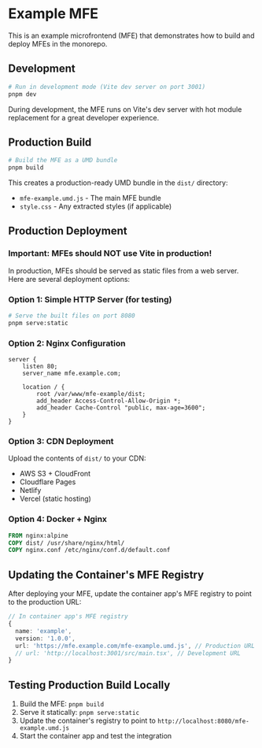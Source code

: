 # Example MFE

This is an example microfrontend (MFE) that demonstrates how to build and deploy MFEs in the monorepo.

## Development

```bash
# Run in development mode (Vite dev server on port 3001)
pnpm dev
```

During development, the MFE runs on Vite's dev server with hot module replacement for a great developer experience.

## Production Build

```bash
# Build the MFE as a UMD bundle
pnpm build
```

This creates a production-ready UMD bundle in the `dist/` directory:
- `mfe-example.umd.js` - The main MFE bundle
- `style.css` - Any extracted styles (if applicable)

## Production Deployment

### Important: MFEs should NOT use Vite in production!

In production, MFEs should be served as static files from a web server. Here are several deployment options:

### Option 1: Simple HTTP Server (for testing)
```bash
# Serve the built files on port 8080
pnpm serve:static
```

### Option 2: Nginx Configuration
```nginx
server {
    listen 80;
    server_name mfe.example.com;
    
    location / {
        root /var/www/mfe-example/dist;
        add_header Access-Control-Allow-Origin *;
        add_header Cache-Control "public, max-age=3600";
    }
}
```

### Option 3: CDN Deployment
Upload the contents of `dist/` to your CDN:
- AWS S3 + CloudFront
- Cloudflare Pages
- Netlify
- Vercel (static hosting)

### Option 4: Docker + Nginx
```dockerfile
FROM nginx:alpine
COPY dist/ /usr/share/nginx/html/
COPY nginx.conf /etc/nginx/conf.d/default.conf
```

## Updating the Container's MFE Registry

After deploying your MFE, update the container app's MFE registry to point to the production URL:

```typescript
// In container app's MFE registry
{
  name: 'example',
  version: '1.0.0',
  url: 'https://mfe.example.com/mfe-example.umd.js', // Production URL
  // url: 'http://localhost:3001/src/main.tsx', // Development URL
}
```

## Testing Production Build Locally

1. Build the MFE: `pnpm build`
2. Serve it statically: `pnpm serve:static`
3. Update the container's registry to point to `http://localhost:8080/mfe-example.umd.js`
4. Start the container app and test the integration